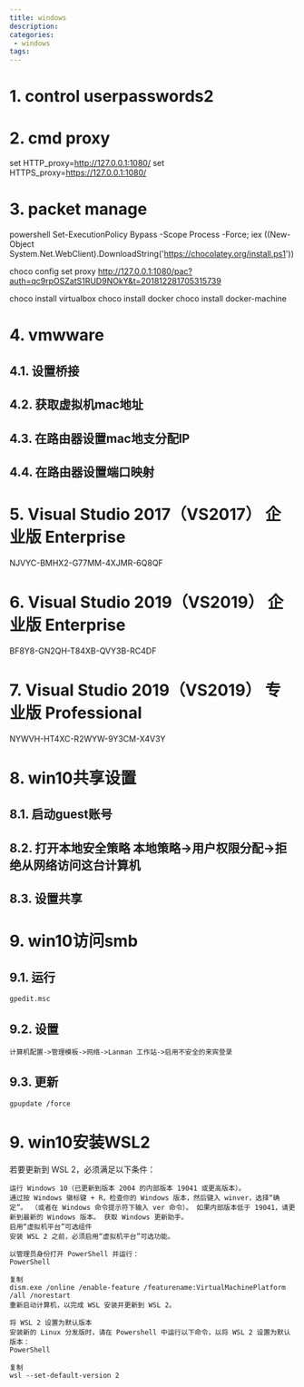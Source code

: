 ```yaml
---
title: windows
description:
categories:
 - windows
tags:
---
```


# 1. control userpasswords2

# 2. cmd proxy
set HTTP_proxy=http://127.0.0.1:1080/
set HTTPS_proxy=https://127.0.0.1:1080/

# 3. packet manage
powershell
Set-ExecutionPolicy Bypass -Scope Process -Force; iex ((New-Object System.Net.WebClient).DownloadString('https://chocolatey.org/install.ps1'))

choco config set proxy http://127.0.0.1:1080/pac?auth=qc9rpOSZatS1RUD9NOkY&t=201812281705315739

choco install virtualbox
choco install docker
choco install docker-machine

# 4. vmwware

## 4.1. 设置桥接

## 4.2. 获取虚拟机mac地址

## 4.3. 在路由器设置mac地支分配IP

## 4.4. 在路由器设置端口映射

# 5. Visual Studio 2017（VS2017） 企业版 Enterprise
NJVYC-BMHX2-G77MM-4XJMR-6Q8QF

# 6. Visual Studio 2019（VS2019） 企业版 Enterprise
BF8Y8-GN2QH-T84XB-QVY3B-RC4DF

# 7. Visual Studio 2019（VS2019） 专业版 Professional
NYWVH-HT4XC-R2WYW-9Y3CM-X4V3Y

# 8. win10共享设置

## 8.1. 启动guest账号

## 8.2. 打开本地安全策略 本地策略->用户权限分配->拒绝从网络访问这台计算机

## 8.3. 设置共享

# 9. win10访问smb

## 9.1. 运行
```
gpedit.msc
```
## 9.2. 设置
```
计算机配置->管理模板->网络->Lanman 工作站->启用不安全的来宾登录
```
## 9.3.  更新
```
gpupdate /force
```

# 9. win10安装WSL2

若要更新到 WSL 2，必须满足以下条件：
```
运行 Windows 10（已更新到版本 2004 的内部版本 19041 或更高版本）。
通过按 Windows 徽标键 + R，检查你的 Windows 版本，然后键入 winver，选择“确定”。 （或者在 Windows 命令提示符下输入 ver 命令）。 如果内部版本低于 19041，请更新到最新的 Windows 版本。 获取 Windows 更新助手。
启用“虚拟机平台”可选组件
安装 WSL 2 之前，必须启用“虚拟机平台”可选功能。
```

```
以管理员身份打开 PowerShell 并运行：
PowerShell

复制
dism.exe /online /enable-feature /featurename:VirtualMachinePlatform /all /norestart
重新启动计算机，以完成 WSL 安装并更新到 WSL 2。
```

```
将 WSL 2 设置为默认版本
安装新的 Linux 分发版时，请在 Powershell 中运行以下命令，以将 WSL 2 设置为默认版本：
PowerShell

复制
wsl --set-default-version 2
```